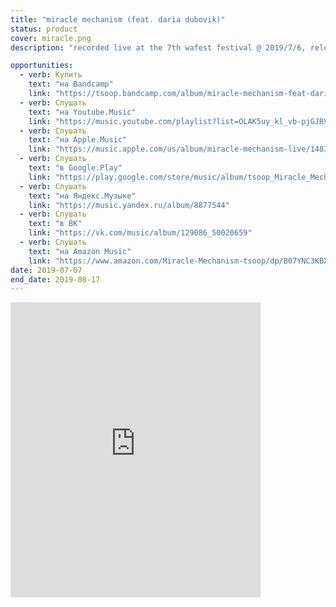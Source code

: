 ```yaml
---
title: "miracle mechanism (feat. daria dubovik)"
status: product
cover: miracle.png
description: "recorded live at the 7th wafest festival @ 2019/7/6, released @ 2019/7/17"

opportunities:
  - verb: Купить
    text: "на Bandcamp"
    link: "https://tsoop.bandcamp.com/album/miracle-mechanism-feat-daria-dubovik-live-wafest19"
  - verb: Слушать
    text: "на Youtube.Music"
    link: "https://music.youtube.com/playlist?list=OLAK5uy_kl_vb-pjGJRV3v5fBA1ZtbvERuit87vsk"
  - verb: Слушать
    text: "на Apple.Music"
    link: "https://music.apple.com/us/album/miracle-mechanism-live/1483671339"
  - verb: Слушать
    text: "в Google.Play"
    link: "https://play.google.com/store/music/album/tsoop_Miracle_Mechanism?id=Bgdcsjlo2ey3xoi22qsjbkmrhlq&tid=song-T2vkgbvjbgrviwcybnhn4ft25zi"
  - verb: Слушать
    text: "на Яндекс.Музыке"
    link: "https://music.yandex.ru/album/8877544"
  - verb: Слушать
    text: "в ВК"
    link: "https://vk.com/music/album/129086_50020659"
  - verb: Слушать
    text: "на Amazon Music"
    link: "https://www.amazon.com/Miracle-Mechanism-tsoop/dp/B07YNC3KBX/ref=sr_1_1?keywords=tsoop&qid=1577706006&s=dmusic&sr=1-1"
date: 2019-07-07
end_date: 2019-08-17
---
```


<iframe style="border: 0; width: 400px; height: 472px;" src="https://bandcamp.com/EmbeddedPlayer/album=3719716987/size=large/bgcol=ffffff/linkcol=0687f5/artwork=small/transparent=true/" seamless><a href="http://tsoop.bandcamp.com/album/miracle-mechanism-feat-daria-dubovik-live-wafest19">miracle mechanism (feat. daria dubovik) live @ wafest&#39;19 by tsoop</a></iframe>
